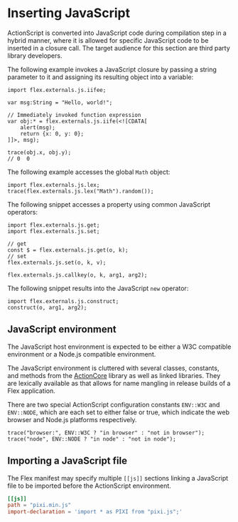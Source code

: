 # Inserting JavaScript

ActionScript is converted into JavaScript code during compilation step in a hybrid manner, where it is allowed for specific JavaScript code to be inserted in a closure call. The target audience for this section are third party library developers.

The following example invokes a JavaScript closure by passing a string parameter to it and assigning its resulting object into a variable:

```
import flex.externals.js.iifee;

var msg:String = "Hello, world!";

// Immediately invoked function expression
var obj:* = flex.externals.js.iife(<![CDATA[
    alert(msg);
    return {x: 0, y: 0};
]]>, msg);

trace(obj.x, obj.y);
// 0  0
```

The following example accesses the global `Math` object:

```
import flex.externals.js.lex;
trace(flex.externals.js.lex("Math").random());
```

The following snippet accesses a property using common JavaScript operators:

```
import flex.externals.js.get;
import flex.externals.js.set;

// get
const $ = flex.externals.js.get(o, k);
// set
flex.externals.js.set(o, k, v);

flex.externals.js.callkey(o, k, arg1, arg2);
```

The following snippet results into the JavaScript `new` operator:

```
import flex.externals.js.construct;
construct(o, arg1, arg2);
```

## JavaScript environment

The JavaScript host environment is expected to be either a W3C compatible environment or a Node.js compatible environment.

The JavaScript environment is cluttered with several classes, constants, and methods from the [ActionCore](https://github.com/hydroperflex/actioncore) library as well as linked libraries. They are lexically available as that allows for name mangling in release builds of a Flex application.

There are two special ActionScript configuration constants `ENV::W3C` and `ENV::NODE`, which are each set to either false or true, which indicate the web browser and Node.js platforms respectively.

```
trace("browser:", ENV::W3C ? "in browser" : "not in browser");
trace("node", ENV::NODE ? "in node" : "not in node");
```

## Importing a JavaScript file

The Flex manifest may specify multiple `[[js]]` sections linking a JavaScript file to be imported before the ActionScript environment.

```toml
[[js]]
path = "pixi.min.js"
import-declaration = 'import * as PIXI from "pixi.js";'
```